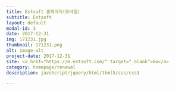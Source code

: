 ```yaml
---
title: Estsoft 홈페이지(모바일)
subtitle: Estsoft
layout: default
modal-id: 3
date: 2017-12-31
img: 171231.jpg
thumbnail: 171231.png
alt: image-alt
project-date: 2017-12-31
site: <a href="https://m.estsoft.com/" target="_blank">Go</a>
category: homepage/renewal
description: javaScript/jquery/html/thml5/css/css3

---
```

